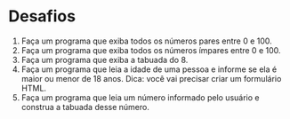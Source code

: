 # Desafios

1. Faça um programa que exiba todos os números pares entre 0 e 100.
2. Faça um programa que exiba todos os números ímpares entre 0 e 100.
3. Faça um programa que exiba a tabuada do 8.
4. Faça um programa que leia a idade de uma pessoa e informe se ela é maior ou menor de 18 anos. Dica: você vai precisar criar um formulário HTML.
5. Faça um programa que leia um número informado pelo usuário e construa a tabuada desse número.

